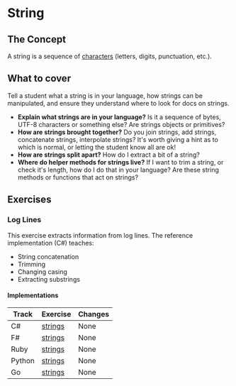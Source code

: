 # String

## The Concept

A string is a sequence of [characters][type-char] (letters, digits, punctuation, etc.).

## What to cover

Tell a student what a string is in your language, how strings can be manipulated, and ensure they understand where to look for docs on strings.

- **Explain what strings are in your language?** Is it a sequence of bytes, UTF-8 characters or something else? Are strings objects or primitives?
- **How are strings brought together?** Do you join strings, add strings, concatenate strings, interpolate strings? It's worth giving a hint as to which is normal, or letting the student know all are ok!
- **How are strings split apart?** How do I extract a bit of a string?
- **Where do helper methods for strings live?** If I want to trim a string, or check it's length, how do I do that in your language? Are these string methods or functions that act on strings?

## Exercises

### Log Lines

This exercise extracts information from log lines. The reference implementation (C#) teaches:

- String concatenation
- Trimming
- Changing casing
- Extracting substrings

#### Implementations

| Track | Exercise                         | Changes |
| ----- | -------------------------------- | ------- |
| C#    | [strings][implementation-csharp] | None    |
| F#    | [strings][implementation-fsharp] | None    |
| Ruby  | [strings][implementation-ruby]   | None    |
| Python| [strings][implementation-python] | None    |
| Go    | [strings][implementation-go]     | None    |

[type-char]: ./char.md
[implementation-csharp]: ../../languages/csharp/exercises/concept/strings/.docs/introduction.md
[implementation-fsharp]: ../../languages/fsharp/exercises/concept/strings/.docs/introduction.md
[implementation-ruby]: ../../languages/ruby/exercises/concept/strings/.docs/introduction.md
[implementation-python]: ../../languages/python/exercises/concept/strings/.docs/introduction.md
[implementation-go]: ../../languages/go/exercises/concept/basic-strings/.docs/introduction.md

